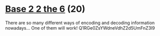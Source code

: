 # [Base 2 2 the 6](https://https://ctflearn.com/challenge/192) (20)
There are so many different ways of encoding and decoding information nowadays... One of them will work! Q1RGe0ZsYWdneVdhZ2d5UmFnZ3l9
